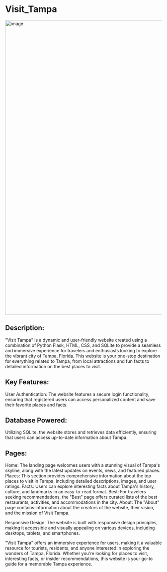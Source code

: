 # Visit_Tampa

<img width="946" alt="image" src="https://github.com/YogeshSavirigana/Visit_Tampa_Final/assets/120144989/f5649119-b28e-4385-988b-a168a014823b">

## Description:

"Visit Tampa" is a dynamic and user-friendly website created using a combination of Python Flask, HTML, CSS, and SQLite to provide a seamless and immersive experience for travelers and enthusiasts looking to explore the vibrant city of Tampa, Florida. This website is your one-stop destination for everything related to Tampa, from local attractions and fun facts to detailed information on the best places to visit.

## Key Features:

User Authentication: The website features a secure login functionality, ensuring that registered users can access personalized content and save their favorite places and facts.

## Database Powered: 

Utilizing SQLite, the website stores and retrieves data efficiently, ensuring that users can access up-to-date information about Tampa.

## Pages:

Home: The landing page welcomes users with a stunning visual of Tampa's skyline, along with the latest updates on events, news, and featured places.
Places: This section provides comprehensive information about the top places to visit in Tampa, including detailed descriptions, images, and user ratings.
Facts: Users can explore interesting facts about Tampa's history, culture, and landmarks in an easy-to-read format.
Best: For travelers seeking recommendations, the "Best" page offers curated lists of the best restaurants, activities, and accommodations in the city.
About: The "About" page contains information about the creators of the website, their vision, and the mission of Visit Tampa.

Responsive Design: The website is built with responsive design principles, making it accessible and visually appealing on various devices, including desktops, tablets, and smartphones.

"Visit Tampa" offers an immersive experience for users, making it a valuable resource for tourists, residents, and anyone interested in exploring the wonders of Tampa, Florida. Whether you're looking for places to visit, interesting facts, or insider recommendations, this website is your go-to guide for a memorable Tampa experience.
